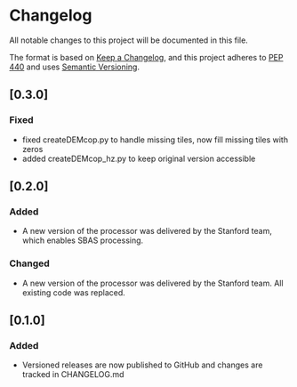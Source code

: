 # Changelog

All notable changes to this project will be documented in this file.

The format is based on [Keep a Changelog](https://keepachangelog.com/en/1.0.0/),
and this project adheres to [PEP 440](https://www.python.org/dev/peps/pep-0440/)
and uses [Semantic Versioning](https://semver.org/spec/v2.0.0.html).

## [0.3.0]
### Fixed
- fixed createDEMcop.py to handle missing tiles, now fill missing tiles with zeros
- added createDEMcop_hz.py to keep original version accessible

## [0.2.0]
### Added
- A new version of the processor was delivered by the Stanford team, which enables SBAS processing.

### Changed
- A new version of the processor was delivered by the Stanford team. All existing code was replaced.

## [0.1.0]
### Added
- Versioned releases are now published to GitHub and changes are tracked in CHANGELOG.md
